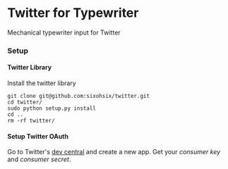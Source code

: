 Twitter for Typewriter
======================

Mechanical typewriter input for Twitter

### Setup
#### Twitter Library
Install the twitter library
```
git clone git@github.com:sixohsix/twitter.git
cd twitter/
sudo python setup.py install
cd ..
rm -rf twitter/
```
#### Setup Twitter OAuth
Go to Twitter's [dev central](https://dev.twitter.com/apps/new) and create a new app. Get your *consumer key* and *consumer secret*.